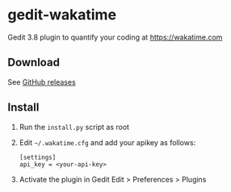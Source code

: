# gedit-wakatime
Gedit 3.8 plugin to quantify your coding at https://wakatime.com

## Download
See [GitHub releases](https://github.com/rsgemignani/gedit-wakatime/releases)

## Install
1. Run the `install.py` script as root
1. Edit `~/.wakatime.cfg` and add your apikey as follows:

    ```
    [settings]
    api_key = <your-api-key>
    ```
1. Activate the plugin in Gedit Edit > Preferences > Plugins

